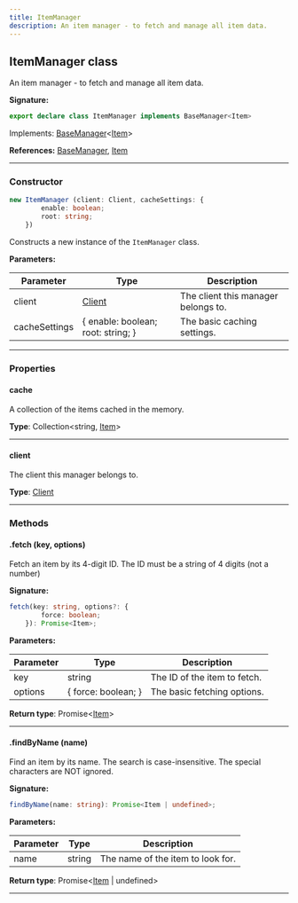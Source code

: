 ```yaml
---
title: ItemManager
description: An item manager - to fetch and manage all item data.
---
```


## ItemManager class

An item manager - to fetch and manage all item data.

**Signature:**

```ts
export declare class ItemManager implements BaseManager<Item> 
```

Implements: [BaseManager](/shieldbow/api/BaseManager.html)<[Item](/shieldbow/api/Item.html)>

**References:** [BaseManager](/shieldbow/api/BaseManager.html), [Item](/shieldbow/api/Item.html)

---

### Constructor

```ts
new ItemManager (client: Client, cacheSettings: {
        enable: boolean;
        root: string;
    })
```

Constructs a new instance of the `ItemManager` class.

**Parameters:**

| Parameter | Type | Description |
| --------- | ---- | ----------- |
| client | [Client](/shieldbow/api/Client.html) | The client this manager belongs to. |
| cacheSettings | {         enable: boolean;         root: string;     } | The basic caching settings. |
---

### Properties

#### cache

A collection of the items cached in the memory.



**Type**: Collection\<string, [Item](/shieldbow/api/Item.html)\>

---

#### client

The client this manager belongs to.



**Type**: [Client](/shieldbow/api/Client.html)

---

### Methods

#### .fetch (key, options)

Fetch an item by its 4-digit ID. The ID must be a string of 4 digits (not a number)




**Signature:**

```ts
fetch(key: string, options?: {
        force: boolean;
    }): Promise<Item>;
```

**Parameters:**

| Parameter | Type | Description |
| --------- | ---- | ----------- |
| key | string | The ID of the item to fetch. |
| options | {         force: boolean;     } | The basic fetching options. |

**Return type**: Promise\<[Item](/shieldbow/api/Item.html)\>

---

#### .findByName (name)

Find an item by its name. The search is case-insensitive. The special characters are NOT ignored.




**Signature:**

```ts
findByName(name: string): Promise<Item | undefined>;
```

**Parameters:**

| Parameter | Type | Description |
| --------- | ---- | ----------- |
| name | string | The name of the item to look for. |

**Return type**: Promise\<[Item](/shieldbow/api/Item.html) \| undefined\>

---

